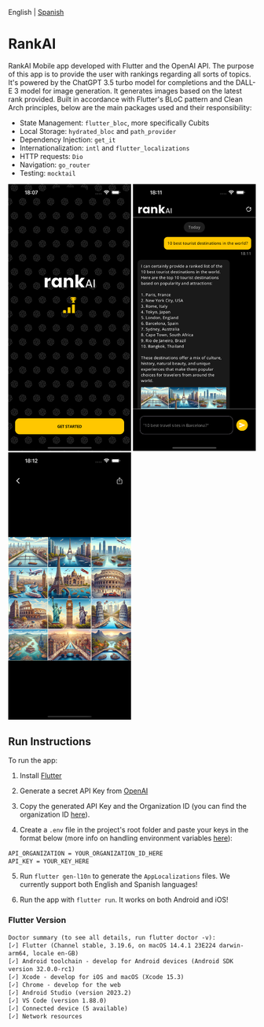 English | [Spanish](README.es.md)

# RankAI

RankAI Mobile app developed with Flutter and the OpenAI API. The purpose of this app is to provide the user with rankings regarding all sorts of topics. It's powered by the ChatGPT 3.5 turbo model for completions and the DALL-E 3 model for image generation. It generates images based on the latest rank provided. Built in accordance with Flutter's BLoC pattern and Clean Arch principles, below are the main packages used and their responsibility:

- State Management: `flutter_bloc`, more specifically Cubits
- Local Storage: `hydrated_bloc` and `path_provider`
- Dependency Injection: `get_it`
- Internationalization: `intl` and `flutter_localizations`
- HTTP requests: `Dio`
- Navigation: `go_router`
- Testing: `mocktail`

<p float="left">
  <img src="./previews/splash.png" width="250" />
  <img src="./previews/chat.png" width="250" /> 
  <img src="./previews/image_preview.png" width="250" />
</p>


## Run Instructions

To run the app:

1. Install [Flutter](https://docs.flutter.dev/get-started/install)

2. Generate a secret API Key from [OpenAI](https://openai.com/api/)

3. Copy the generated API Key and the Organization ID (you can find the organization ID [here](https://platform.openai.com/settings/organization/general)).
   
4. Create a `.env` file in the project's root folder and paste your keys in the format below (more info on handling environment variables [here](https://pub.dev/packages/flutter_dotenv)):

```
API_ORGANIZATION = YOUR_ORGANIZATION_ID_HERE
API_KEY = YOUR_KEY_HERE
```

5. Run `flutter gen-l10n` to generate the `AppLocalizations` files. We currently support both English and Spanish languages!

6. Run the app with `flutter run`. It works on both Android and iOS!

### Flutter Version

```
Doctor summary (to see all details, run flutter doctor -v):
[✓] Flutter (Channel stable, 3.19.6, on macOS 14.4.1 23E224 darwin-arm64, locale en-GB)
[✓] Android toolchain - develop for Android devices (Android SDK version 32.0.0-rc1)
[✓] Xcode - develop for iOS and macOS (Xcode 15.3)
[✓] Chrome - develop for the web
[✓] Android Studio (version 2023.2)
[✓] VS Code (version 1.88.0)
[✓] Connected device (5 available)            
[✓] Network resources
```
